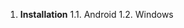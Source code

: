 <!-- TITLE: Sommaire -->
<!-- SUBTITLE: Sommaire d'Angry Dash -->

1. **Installation**
	1.1. Android
	1.2. Windows

